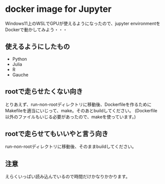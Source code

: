 # docker image for Jupyter

Windows11上のWSLでGPUが使えるようになったので、jupyter environmentをDockerで動かしてみよう・・・

## 使えるようにしたもの

* Python
* Julia
* R
* Gauche

## rootで走らせたくない向き

とりあえず、run-non-rootディレクトリに移動後、Dockerfileを作るためにMakefileを適当にいじって、make。そのあとbuildしてください。
(Dockerfile以外のファイルもいじる必要があったので、makeを使っています。)

## rootで走らせてもいいやと言う向き

run-non-rootディレクトリに移動後、そのままbuildしてください。

## 注意

えらくいっぱい読み込んでいるので時間だけかなりかかります。

